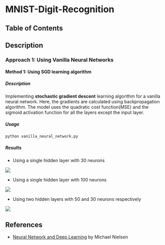 # MNIST-Digit-Recognition

## Table of Contents

## Description
### Approach 1: Using Vanilla Neural Networks

#### Method 1: Using SGD learning algorithm

##### Description

Implementing <b>stochastic gradient descent</b> learning algorithm for a vanilla neural network. Here, the gradients are calculated using backpropagation algorithm. The model uses the quadratic cost function(MSE) and the sigmoid activation function for all the layers except the input layer.

##### Usage

```python vanilla_neural_network.py```

##### Results

* Using a single hidden layer with 30 neurons
<img src = "assets/nn-with-30-hidden-neurons.png">

* Using a single hidden layer with 100 neurons
<img src = "assets/nn-with-100-hidden-neurons.png">

* Using two hidden layers with 50 and 30 neurons respectively
<img src = "assets/nn-with-50-30-hidden-layers.png">

## References
* <a href = "http://neuralnetworksanddeeplearning.com/index.html" >Neural Network and Deep Learning</a> by Michael Nielsen